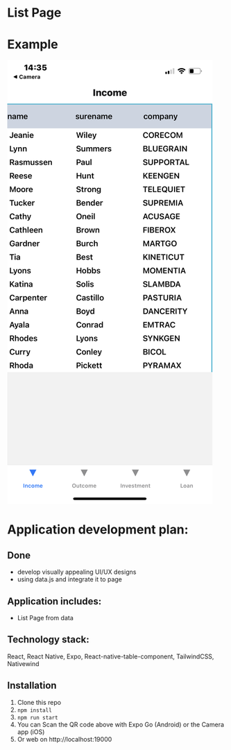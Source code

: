 # List Page

# Example

![](assets/maket.PNG)

# Application development plan:

## Done

- develop visually appealing UI/UX designs
- using data.js and integrate it to page

## Application includes:

<ul>
<li>List Page from data<br>
</ul>

## Technology stack:

React, React Native, Expo, React-native-table-component, TailwindCSS, Nativewind <br>

## Installation

1. Clone this repo
2. `npm install`
3. `npm run start`
4. You can Scan the QR code above with Expo Go (Android) or the Camera app (iOS)
5. Or web on http://localhost:19000
   <br><br>
